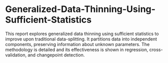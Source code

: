 # Generalized-Data-Thinning-Using-Sufficient-Statistics
This report explores generalized data thinning using sufficient statistics to improve upon traditional data-splitting. It partitions data into independent components, preserving information about unknown parameters. The methodology is detailed and its effectiveness is shown in regression, cross-validation, and changepoint detection.
